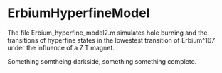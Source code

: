 # ErbiumHyperfineModel
The file Erbium_hyperfine_model2.m simulates hole burning and the transitions of hyperfine states in the lowestest transition of Erbium^167 under the influence of a 7 T magnet.

Something somtheing darkside, something something complete.
